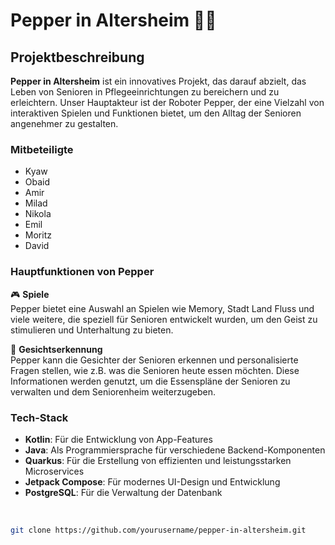 # Pepper in Altersheim 🤖🏡

## Projektbeschreibung

**Pepper in Altersheim** ist ein innovatives Projekt, das darauf abzielt, das Leben von Senioren in Pflegeeinrichtungen zu bereichern und zu erleichtern. Unser Hauptakteur ist der Roboter Pepper, der eine Vielzahl von interaktiven Spielen und Funktionen bietet, um den Alltag der Senioren angenehmer zu gestalten.

### Mitbeteiligte

- Kyaw
- Obaid
- Amir
- Milad
- Nikola
- Emil
- Moritz
- David

### Hauptfunktionen von Pepper

🎮 **Spiele**  
Pepper bietet eine Auswahl an Spielen wie Memory, Stadt Land Fluss und viele weitere, die speziell für Senioren entwickelt wurden, um den Geist zu stimulieren und Unterhaltung zu bieten.

🧠 **Gesichtserkennung**  
Pepper kann die Gesichter der Senioren erkennen und personalisierte Fragen stellen, wie z.B. was die Senioren heute essen möchten. Diese Informationen werden genutzt, um die Essenspläne der Senioren zu verwalten und dem Seniorenheim weiterzugeben.

### Tech-Stack

- **Kotlin**: Für die Entwicklung von App-Features
- **Java**: Als Programmiersprache für verschiedene Backend-Komponenten
- **Quarkus**: Für die Erstellung von effizienten und leistungsstarken Microservices
- **Jetpack Compose**: Für modernes UI-Design und Entwicklung
- **PostgreSQL**: Für die Verwaltung der Datenbank

<br>

```bash
git clone https://github.com/yourusername/pepper-in-altersheim.git
